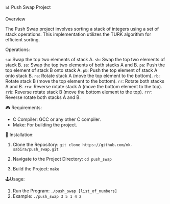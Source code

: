 📊 Push Swap Project

Overview

The Push Swap project involves sorting a stack of integers using a set of stack operations. This implementation utilizes the TURK algorithm for efficient sorting.

Operations:

`sa`: Swap the top two elements of stack A.
`sb`: Swap the top two elements of stack B.
`ss`: Swap the top two elements of both stacks A and B.
`pa`: Push the top element of stack B onto stack A.
`pb`: Push the top element of stack A onto stack B.
`ra`: Rotate stack A (move the top element to the bottom).
`rb`: Rotate stack B (move the top element to the bottom).
`rr`: Rotate both stacks A and B.
`rra`: Reverse rotate stack A (move the bottom element to the top).
`rrb`: Reverse rotate stack B (move the bottom element to the top).
`rrr`: Reverse rotate both stacks A and B.

🎮 Requirements:

- C Compiler: GCC or any other C compiler.
- Make: For building the project.

🧩 Installation:
1) Clone the Repository: `git clone https://github.com/mk-sabira/push_swap.git`

2) Navigate to the Project Directory: `cd push_swap`

3) Build the Project: `make`

🕹️Usage: 
1) Run the Program: `./push_swap [list_of_numbers]`
2) Example: `./push_swap 3 5 1 4 2`
